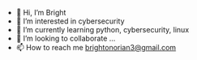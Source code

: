 - 👋 Hi, I’m Bright
- 👀 I’m interested in cybersecurity
- 🌱 I’m currently learning python, cybersecurity, linux
- 💞️ I’m looking to collaborate ...
- 📫 How to reach me brightonorian3@gmail.com 

<!---
onyx49/onyx49 is a ✨ special ✨ repository because its `README.md` (this file) appears on your GitHub profile.
You can click the Preview link to take a look at your changes.
--->
